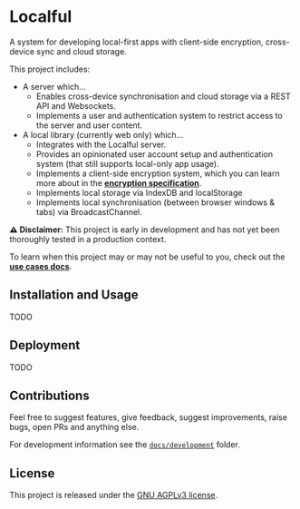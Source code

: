 # Localful
A system for developing local-first apps with client-side encryption, cross-device sync and cloud storage.  

This project includes:
- A server which...
  - Enables cross-device synchronisation and cloud storage via a REST API and Websockets.
  - Implements a user and authentication system to restrict access to the server and user content.
- A local library (currently web only) which...
  - Integrates with the Localful server.
  - Provides an opinionated user account setup and authentication system (that still supports local-only app usage).
  - Implements a client-side encryption system, which you can learn more about in the **[encryption specification](./docs/encryption/specification.md)**.
  - Implements local storage via IndexDB and localStorage
  - Implements local synchronisation (between browser windows & tabs) via BroadcastChannel.

**⚠️ Disclaimer:** This project is early in development and has not yet been thoroughly tested in a production context.

To learn when this project may or may not be useful to you, check out the **[use cases docs](./docs/use-cases.md)**.

## Installation and Usage
TODO

## Deployment
TODO

## Contributions
Feel free to suggest features, give feedback, suggest improvements, raise bugs, open PRs and anything else.

For development information see the [`docs/development`](docs/development/README.md) folder.

## License
This project is released under the [GNU AGPLv3 license](LICENSE.txt).
